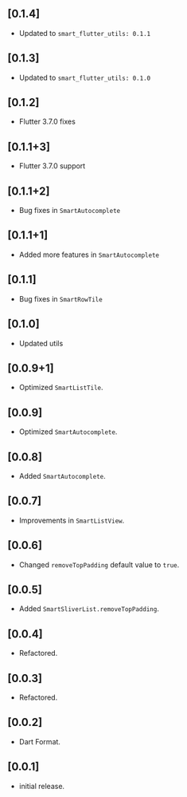 ## [0.1.4]

* Updated to `smart_flutter_utils: 0.1.1`

## [0.1.3]

* Updated to `smart_flutter_utils: 0.1.0`

## [0.1.2]

* Flutter 3.7.0 fixes

## [0.1.1+3]

* Flutter 3.7.0 support

## [0.1.1+2]

* Bug fixes in ```SmartAutocomplete```

## [0.1.1+1]

* Added more features in ```SmartAutocomplete```

## [0.1.1]

* Bug fixes in ```SmartRowTile```

## [0.1.0]

* Updated utils

## [0.0.9+1]

* Optimized ```SmartListTile```.

## [0.0.9]

* Optimized ```SmartAutocomplete```.

## [0.0.8]

* Added ```SmartAutocomplete```.

## [0.0.7]

* Improvements in ```SmartListView```.

## [0.0.6]

* Changed ```removeTopPadding``` default value to ```true```.

## [0.0.5]

* Added ```SmartSliverList.removeTopPadding```.

## [0.0.4]

* Refactored.

## [0.0.3]

* Refactored.

## [0.0.2]

* Dart Format.

## [0.0.1]

* initial release.

